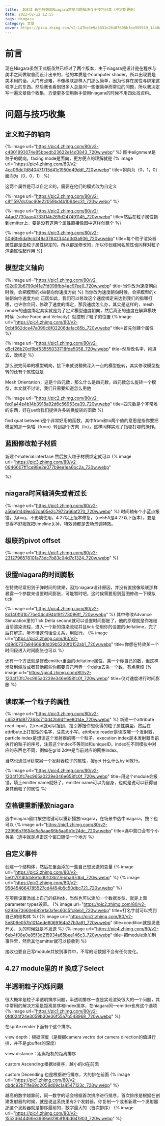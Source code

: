 ```yaml
---
title: 【UE4】新手特效向Niagara常见问题解决与小技巧分享（不定期更新）
date: 2022-02-12 12:55
tags: Niagara
category: 文章
cover: https://pica.zhimg.com/v2-147be5e9a1831e26487605bfee955919_1440w.jpg?source=172ae18b
---
```


# 前言

现在Niagara虽然正式版虽然已经过了两个版本，由于niagara是设计是在程序与美术之间做取舍而设计出来的，他的本质是个computer shader，所以出现要是美术用的话，入门有点难，不像级联那样入门那么简单，因为他存在属性与绑定这程序上的东西。然后我也看到很多人总是问一些很简单而常见的问题，所以我决定写一遍文章做个收集，方便更多使用新手使用niagara的时候不用四处找资料。

# 问题与技巧收集

## 定义粒子的轴向

{%  image
url="https://pic4.zhimg.com/80/v2-c4801893074e85bbedb23622e14d3843_720w.webp"
%}
图中alignment是粒子的朝向，facing mode是面向，更方便点的理解就是
{%  image
url="https://pic4.zhimg.com/80/v2-4cc06dc7d8404717f5d41c1950d49ddf_720w.webp"
title=朝向为（0，1，0）面向为（0，0，1）
%}


这两个属性是可以自定义的，需要在他们的模式改为自定义

{%  image
url="https://pic2.zhimg.com/80/v2-c8f1597dc0ac60e22059bd4b1064ec31_720w.webp"
%}

{%  image
url="https://pic2.zhimg.com/80/v2-44ad7730aac4733f14b269d247491145_720w.webp"
title=然后在粒子属性拖到emitter上，要是没有这两个属性直接像图中这样创建个
%}

{%  image
url="https://pic3.zhimg.com/80/v2-5046fe5da9cb248a37842344d3d3a936_720w.webp"
title=每个粒子渲染器属性都是由粒子属性绑定的，所以都是修改的，所以你创建同名属性也同样对粒子渲染属性起作用
%}


## 模型定义轴向

{%  image
url="https://pic1.zhimg.com/80/v2-f02d00b6790d41e7fd098fbb4ac97ee0_720w.webp"
title=当你改为速度朝向时候，会把模型的x轴朝向你速度方向
%}
当你改为速度朝向时候，会把模型的x轴朝向你速度方向
正因如此，我们可以修改这个速度绑定来达到我们的指哪打哪，也许你会问，修改了速度的绑定，那我速度怎么办，其实是这样的，mesh render的速度绑定其实就是为了定义模型速度朝向，然后真正的速度在解算模块时候（solve Force and Velocity）就控制了粒子的位置
{%  image
url="https://pic4.zhimg.com/80/v2-9cbf662dce47a099c8f02206dafac85b_720w.webp"
title=首先创建个属性
%}

{%  image
url="https://pic1.zhimg.com/80/v2-d5cf26b20cf9bf53555033718fde5058_720w.webp"
title=然后改名字，拖进去，改绑定
%}


那么说完简单的模型朝向，接下来就说稍微深入一点的模型旋转，其实修改模型旋转的还有个属性就是

Mesh Orientation，这是个四元数，那么什么是四元数，四元数怎么旋转一个模型，本文就不讨论，我们只需要知道怎么用他

{%  image
url="https://pic2.zhimg.com/80/v2-fed1a44e4b14b3918a92d6c56953ca39_720w.webp"
title=四元数是个非常难的东西，好在ue给我们提供许多转换旋转的函数
%}

find quat between是个非常好用的函数，其中from和to两个值的意思是指你要把模型的那一条轴（from）转到那个方向（to）。这样同样实现了指哪打哪的操作。

## 蓝图修改粒子材质

新建个material interface 然后放入粒子材质绑定就可以
{%  image
url="https://pic3.zhimg.com/80/v2-0646607ff1ce98e2e077b9ee1ea6bc2a_720w.webp"

%}

## niagara时间轴消失或者过长
{%  image
url="https://pic1.zhimg.com/80/v2-a56a61449ea52da05e2c7972a66af270_720w.webp"
%}
时间轴有个小蓝点报错，为bug，不影响使用，4.27以上版本修复，（ue5EA是4.27以下版本），要是觉得不舒服就把timeline关掉，特效师都是去场景调特效。

## 级联的pivot offset
{%  image
url="https://pic1.zhimg.com/80/v2-2312796578101a73dc7b83c04d7c1324_720w.webp"
%}

## 设置niagara的时间膨胀

在特效经常用到子弹时间的效果，因为niagara设计原因，并没有直接像级联那样暴露一个参数来设置时间膨胀，可能暂时吧，这时候需要用到蓝图修改一下模拟tick

{%  image
url="https://pic4.zhimg.com/80/v2-8d140ffd1b77be04cd94bf9f273086ff_720w.webp"
%}
其中修改Advance Simulation里的Tick Delta second就可以设置时间膨胀了，他的原理就是你冻结当前渲染流程，进入一个新的渲染流程并且tick 使用你的设置的deltatime，完了后在解冻。听不懂这句话没关系，用就行。
{%  image
url="https://pic2.zhimg.com/80/v2-dd9d0737a84669d0d09b5200f0152ab1_720w.webp"
title=你想在特效某一个时间段进入时间膨胀也可以
%}


还有一个方法就是修改emitter里面的deltatime属性，乘一个你自己的数，但这样涉及到缩放或者其他那些你都要自己再弄一个delta去乘一个数，有点麻烦
{%  image
url="https://pic4.zhimg.com/80/v2-1204f10fc7ec965a0239e346e658fc0f_720w.webp"
title=仅对速度进行时间膨胀
%}


## 读取某一个粒子的属性
{%  image
url="https://pic3.zhimg.com/80/v2-c65291d977363c710d42b94f1ee8014e_720w.webp"
%}
新建一个attribute read input，打read就可以搜到，拉引脚搜你想获得的粒子属性类型，然后在attribute上打属性的名字，注意大小写。attribute reader是读取哪一个发射器，particle index是想读这个发射器的哪一个粒子。execution index是本发射器当前执行的粒子的序号，注意这个index不等同id和uniqueID。index在不同模拟中对应的东西也不同，例如在grid 2d中是当前对应的网格index。

当然也通过id获取另一个发射器粒子的属性，搜get 什么什么by id就行。

{%  image
url="https://pic4.zhimg.com/80/v2-1204f10fc7ec965a0239e346e658fc0f_720w.webp"
title=用这个module会报错，填上emitter name就好了，emitter name可以为自身，也就是说可以获得自身其他粒子的属性
%}

## 空格键重新播放niagara
选中niagara窗口按空格键可以重新播放niagara，在场景中选中niagara，按？也可以
{%  image
url="https://pic1.zhimg.com/80/v2-22996b7f654d5a5aae66b5aa9b1c24dc_720w.webp"
title=选中窗口会有个小黄条（选中就是点击这个窗口随便一个地方
%}


## 自定义事件
创建一个结构体，然后在里面添加一些自己想发送的变量
{%  image
url="https://pic2.zhimg.com/80/v2-5e0170140cb8e1cd0103b27ebba67dbd_720w.webp"
%}
{%  image
url="https://pic2.zhimg.com/80/v2-958454664785527cd4454b5c50dbc721_720w.webp"
%}



在项目设置添加上自己的结构体，当然也可以添加一个数据类型，就是上面parameter types设置。
{%  image
url="https://pic2.zhimg.com/80/v2-6293e73660e682e1a0afec60c5fc8eb1_720w.webp"
title=打名字就可以找到自己的结构体
%}
{%  image
url="https://pic2.zhimg.com/80/v2-5e809e057b1014ede8069164a27b3a91_720w.webp"
title=condition就是发送开关，关的时候就是不发送
%}
{%  image
url="https://pic4.zhimg.com/80/v2-6eb4f08e0e85f3d215934a65bee146c3_720w.webp"
title=把module添加到事件里，然后其他emitter就可以接收到
%}


接收也要自己写module并放到事件中，不写的话数据不会有任何变化。

## 4.27 module里的 If 换成了Select
## 半透明粒子闪烁问题
很大概率是粒子半透明排序问题，半透明排序一直是实现渲染很大的一个问题，其中常用的解决方案是距离排序和index排序，在niagara同一emitter也有这个选项
{%  image
url="https://pic1.zhimg.com/80/v2-0fd024f24e3059b30e36f55a7b548968_720w.webp"
%}

在sprite render下面有个这个排序。

view depth：根据深度（是根据camera vectro dot camera direction的值进行排，并不是gbuffer的深度）

view distance：距离相机的距离排序

custom Ascending:根据id排序，越小的id在前面

custom Decending:也是根据进行排序，大的排在前面
{%  image
url="https://pic1.zhimg.com/80/v2-dbdc92b71fe69d2058d09c1a8547123c_720w.webp"
%}


越高的数字越靠前，同一数字的话会根据首次排序进行排序，首次排序是根据在创建发射器的时候，就是说这系统里有2个发射器，你复制一个或者新建一个发射器那这个发射器就是排序最前的，数字最大的（首次排序）
{%  image
url="https://pic4.zhimg.com/80/v2-1552d644466e3969a629b910bd641903_720w.webp"
%}